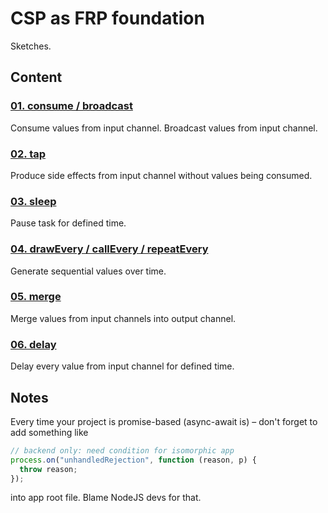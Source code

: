 # CSP as FRP foundation

Sketches.

## Content

### [01. consume / broadcast](./01.consume.broadcast.md)

Consume values from input channel. Broadcast values from input channel.

### [02. tap](./02.tap.md)

Produce side effects from input channel without values being consumed.

### [03. sleep](./03.sleep.md)

Pause task for defined time.

### [04. drawEvery / callEvery / repeatEvery](./04.drawEvery.callEvery.repeatEvery.md)

Generate sequential values over time.

### [05. merge](./05.merge.md)

Merge values from input channels into output channel.

### [06. delay](./05.delay.md)

Delay every value from input channel for defined time.

## Notes

Every time your project is promise-based (async-await is) – don't forget to add something like

```js
// backend only: need condition for isomorphic app
process.on("unhandledRejection", function (reason, p) {
  throw reason;
});
```

into app root file. Blame NodeJS devs for that.
